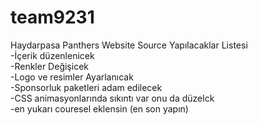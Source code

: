 # team9231
 Haydarpasa Panthers Website Source
Yapılacaklar Listesi <br />
-İçerik düzenlenicek <br />
-Renkler Değişicek <br />
-Logo ve resimler Ayarlanıcak <br />
-Sponsorluk paketleri adam edilecek <br />
-CSS animasyonlarında sıkıntı var onu da düzelck <br />
-en yukarı couresel eklensin (en son yapın) <br />
